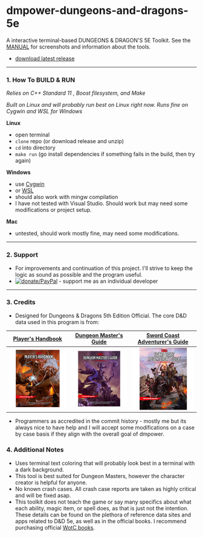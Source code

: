 # dmpower-dungeons-and-dragons-5e

A interactive terminal-based DUNGEONS & DRAGON'S 5E Toolkit. See the [MANUAL](MANUAL.md) for screenshots and information about the tools.

- [download latest release](https://github.com/mattearly/dmpower-dungeons-and-dragons-5e/releases)

---

### 1. How To BUILD & RUN

*Relies on C++ Standard 11 , Boost filesystem, and Make*

*Built on Linux and will probably run best on Linux right now. Runs fine on Cygwin and WSL for Windows*

**Linux**
- open terminal
- `clone` repo (or download release and unzip)
- `cd` into directory
- `make run` (go install dependencies if something fails in the build, then try again)

**Windows**
- use [Cygwin](https://www.cygwin.com/)
- or [WSL](https://msdn.microsoft.com/commandline/wsl/about)
- should also work with mingw compilation
- I have not tested with Visual Studio. Should work but may need some modifications or project setup.

**Mac**
- untested, should work mostly fine, may need some modifications.

---

### 2. Support

- For improvements and continuation of this project. I'll strive to keep the logic as sound as possible and the program useful.
- [![donate/PayPal](https://img.shields.io/badge/Donate-PayPal-green.svg)](https://www.paypal.com/cgi-bin/webscr?cmd=_s-xclick&hosted_button_id=PX2EZKRVB4TTC) - support me as an individual developer

---

### 3. Credits

- Designed for Dungeons & Dragons 5th Edition Official. The core D&D data used in this program is from:

 | [Player's Handbook](http://dnd.wizards.com/products/tabletop-games/rpg-products/rpg_playershandbook) | [Dungeon Master's Guide](http://dnd.wizards.com/products/tabletop-games/rpg-products/dungeon-masters-guide) | [Sword Coast Adventurer's Guide](http://dnd.wizards.com/products/tabletop-games/rpg-products/sc-adventurers-guide) |
 | --- | --- | --- |
 | [![phb](img/DnD_PHB.png)](http://dnd.wizards.com/products/tabletop-games/rpg-products/rpg_playershandbook) | [![dmg](img/DnD_DMG.png)](http://dnd.wizards.com/products/tabletop-games/rpg-products/dungeon-masters-guide) | [![scag](img/DnD_SCAG.png)](http://dnd.wizards.com/products/tabletop-games/rpg-products/sc-adventurers-guide) |

- Programmers as accredited in the commit history - mostly me but its always nice to have help and I will accept some modifications on a case by case basis if they align with the overall goal of dmpower.

### 4. Additional Notes

- Uses terminal text coloring that will probably look best in a terminal with a dark background.
- This tool is best suited for Dungeon Masters, however the character creator is helpful for anyone.
- No known crash cases. All crash case reports are taken as highly critical and will be fixed asap.
- This toolkit does not teach the game or say many specifics about what each ability, magic item, or spell does, as that is just not the intention. These details can be found on the plethora of reference data sites and apps related to D&D 5e, as well as in the official books. I recommend purchasing official [WotC books](#3-credits).
